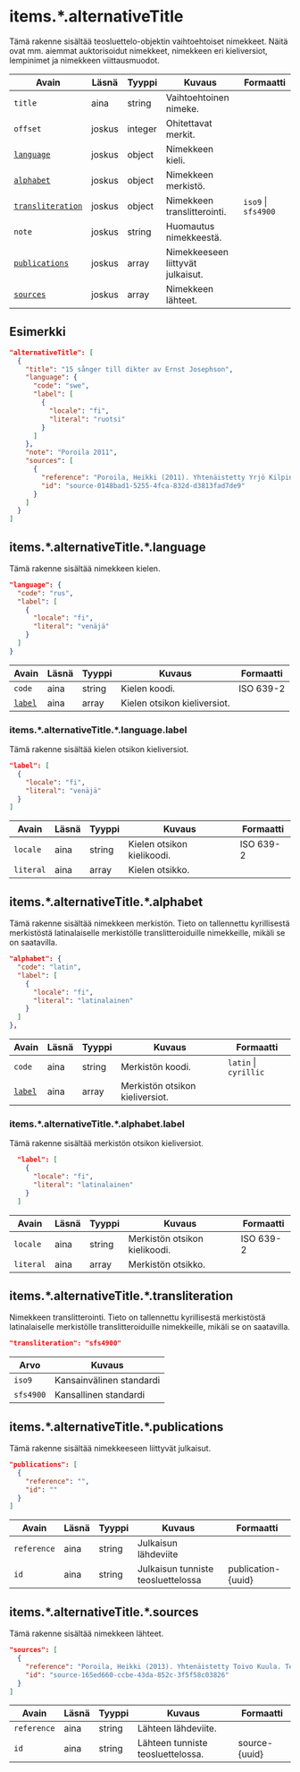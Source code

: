 # items.\*.alternativeTitle

Tämä rakenne sisältää teosluettelo-objektin vaihtoehtoiset nimekkeet. Näitä ovat mm. aiemmat auktorisoidut nimekkeet, nimekkeen eri kieliversiot, lempinimet ja nimekkeen viittausmuodot.

| Avain | Läsnä | Tyyppi | Kuvaus | Formaatti |
| --- | --- | --- | --- | --- |
| `title` | aina | string | Vaihtoehtoinen nimeke. |  |
| `offset` | joskus | integer | Ohitettavat merkit. | |
| [`language`](#itemsalternativetitlelanguage) | joskus | object | Nimekkeen kieli. | |
| [`alphabet`](#itemsalternativetitlealphabet) | joskus | object | Nimekkeen merkistö. |  |
| [`transliteration`](#itemsalternativetitletransliteration) | joskus | object | Nimekkeen translitterointi. | `iso9` \| `sfs4900` |
| `note` | joskus | string | Huomautus nimekkeestä. | |
| [`publications`](#itemsalternativetitlepublications) | joskus | array | Nimekkeeseen liittyvät julkaisut. | |
| [`sources`](#itemsalternativetitlesources) | joskus | array | Nimekkeen lähteet. | |


## Esimerkki

```JSON
"alternativeTitle": [
  {
    "title": "15 sånger till dikter av Ernst Josephson",
    "language": {
      "code": "swe",
      "label": [
        {
          "locale": "fi",
          "literal": "ruotsi"
        }
      ]
    },
    "note": "Poroila 2011",
    "sources": [
      {
        "reference": "Poroila, Heikki (2011). Yhtenäistetty Yrjö Kilpinen. Yhtenäistettyjen nimekkeiden ohjeluettelo. Helsinki, Suomen musiikkikirjastoyhdistys. Suomen musiikkikirjastoyhdistyksen julkaisusarja, 144. PDF. ISBN 978-952-5363-43-2. ",
        "id": "source-0148bad1-5255-4fca-832d-d3813fad7de9"
      }
    ]
  }
]
```


## items.\*.alternativeTitle.\*.language

Tämä rakenne sisältää nimekkeen kielen.

```JSON
"language": {
  "code": "rus",
  "label": [
    {
      "locale": "fi",
      "literal": "venäjä"
    }
  ]
}
```

| Avain | Läsnä | Tyyppi | Kuvaus | Formaatti |
| --- | --- | --- | --- | --- |
| `code` | aina | string | Kielen koodi. | ISO 639-2 |
| [`label`](#itemsalternativetitlelanguagelabel) | aina | array | Kielen otsikon kieliversiot. | |

### items.\*.alternativeTitle.\*.language.label

Tämä rakenne sisältää kielen otsikon kieliversiot.

```JSON
"label": [
  {
    "locale": "fi",
    "literal": "venäjä"
  }
]
```

| Avain | Läsnä | Tyyppi | Kuvaus | Formaatti |
| --- | --- | --- | --- | --- |
| `locale` | aina | string | Kielen otsikon kielikoodi. | ISO 639-2 |
| `literal` | aina | array | Kielen otsikko. | |

## items.\*.alternativeTitle.\*.alphabet

Tämä rakenne sisältää nimekkeen merkistön. Tieto on tallennettu kyrillisestä merkistöstä latinalaiselle merkistölle translitteroiduille nimekkeille, mikäli se on saatavilla.

```JSON
"alphabet": {
  "code": "latin",
  "label": [
    {
      "locale": "fi",
      "literal": "latinalainen"
    }
  ]
},
```

| Avain | Läsnä | Tyyppi | Kuvaus | Formaatti |
| --- | --- | --- | --- | --- |
| `code` | aina | string | Merkistön koodi. | `latin` \| `cyrillic` |
| [`label`](#itemsalternativetitlealphabetlabel) | aina | array | Merkistön otsikon kieliversiot. | |

### items.\*.alternativeTitle.\*.alphabet.label

Tämä rakenne sisältää merkistön otsikon kieliversiot.

```JSON
  "label": [
    {
      "locale": "fi",
      "literal": "latinalainen"
    }
  ]
```

| Avain | Läsnä | Tyyppi | Kuvaus | Formaatti |
| --- | --- | --- | --- | --- |
| `locale` | aina | string | Merkistön otsikon kielikoodi. | ISO 639-2 |
| `literal` | aina | array | Merkistön otsikko. | |


## items.\*.alternativeTitle.\*.transliteration

Nimekkeen translitterointi. Tieto on tallennettu kyrillisestä merkistöstä latinalaiselle merkistölle translitteroiduille nimekkeille, mikäli se on saatavilla.

```JSON
"transliteration": "sfs4900"
```

| Arvo | Kuvaus |
| --- | --- |
| `iso9`| Kansainvälinen standardi |
| `sfs4900`| Kansallinen standardi |

## items.\*.alternativeTitle.\*.publications

Tämä rakenne sisältää nimekkeeseen liittyvät julkaisut.

```JSON
"publications": [
  {
    "reference": "",
    "id": ""
  }
]
```

| Avain | Läsnä | Tyyppi | Kuvaus | Formaatti |
| --- | --- | --- | --- | --- |
| `reference` | aina | string | Julkaisun lähdeviite | |
| `id` | aina | string | Julkaisun tunniste teosluettelossa | publication-{uuid} |

## items.\*.alternativeTitle.\*.sources

Tämä rakenne sisältää nimekkeen lähteet.

```JSON
"sources": [
  {
    "reference": "Poroila, Heikki (2013). Yhtenäistetty Toivo Kuula. Teosten yhtenäistettyjen nimekkeiden ohjeluettelo. Helsinki, Suomen musiikkikirjastoyhdistys. Suomen musiikkikirjastoyhdistyksen julkaisusarja, 154. Toinen laitos, verkkoversio 1.0. ISBN 978-952-5363-53-1.",
    "id": "source-165ed660-ccbe-43da-852c-3f5f58c03826"
  }
]
```

| Avain | Läsnä | Tyyppi | Kuvaus | Formaatti |
| --- | --- | --- | --- | --- |
| `reference` | aina | string | Lähteen lähdeviite. | |
| `id` | aina | string | Lähteen tunniste teosluettelossa. | source-{uuid} |